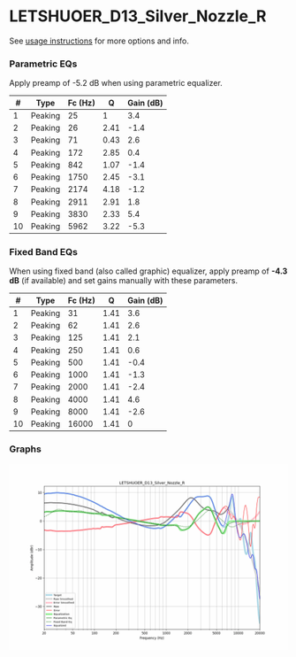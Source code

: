 # LETSHUOER_D13_Silver_Nozzle_R
See [usage instructions](https://github.com/jaakkopasanen/AutoEq#usage) for more options and info.

### Parametric EQs
Apply preamp of -5.2 dB when using parametric equalizer.

|   # | Type    |   Fc (Hz) |    Q |   Gain (dB) |
|-----|---------|-----------|------|-------------|
|   1 | Peaking |        25 | 1    |         3.4 |
|   2 | Peaking |        26 | 2.41 |        -1.4 |
|   3 | Peaking |        71 | 0.43 |         2.6 |
|   4 | Peaking |       172 | 2.85 |         0.4 |
|   5 | Peaking |       842 | 1.07 |        -1.4 |
|   6 | Peaking |      1750 | 2.45 |        -3.1 |
|   7 | Peaking |      2174 | 4.18 |        -1.2 |
|   8 | Peaking |      2911 | 2.91 |         1.8 |
|   9 | Peaking |      3830 | 2.33 |         5.4 |
|  10 | Peaking |      5962 | 3.22 |        -5.3 |

### Fixed Band EQs
When using fixed band (also called graphic) equalizer, apply preamp of **-4.3 dB** (if available) and set gains manually with these parameters.

|   # | Type    |   Fc (Hz) |    Q |   Gain (dB) |
|-----|---------|-----------|------|-------------|
|   1 | Peaking |        31 | 1.41 |         3.6 |
|   2 | Peaking |        62 | 1.41 |         2.6 |
|   3 | Peaking |       125 | 1.41 |         2.1 |
|   4 | Peaking |       250 | 1.41 |         0.6 |
|   5 | Peaking |       500 | 1.41 |        -0.4 |
|   6 | Peaking |      1000 | 1.41 |        -1.3 |
|   7 | Peaking |      2000 | 1.41 |        -2.4 |
|   8 | Peaking |      4000 | 1.41 |         4.6 |
|   9 | Peaking |      8000 | 1.41 |        -2.6 |
|  10 | Peaking |     16000 | 1.41 |         0   |

### Graphs
![](./LETSHUOER_D13_Silver_Nozzle_R.png)
